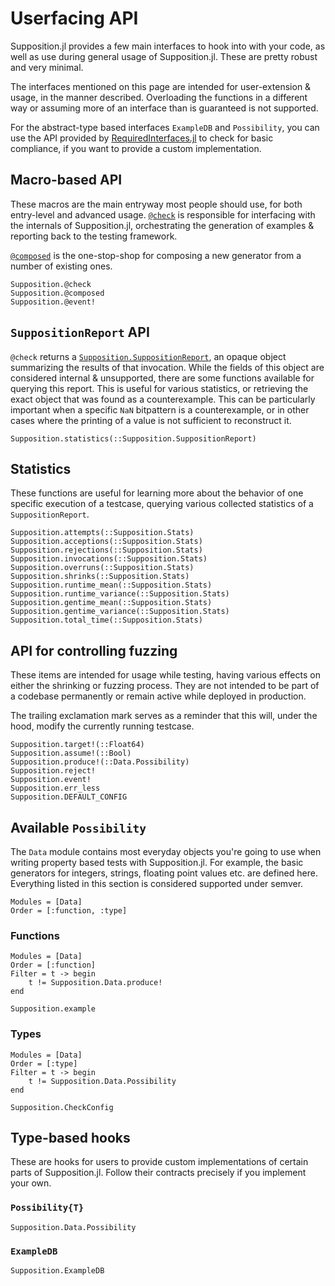 # Userfacing API

Supposition.jl provides a few main interfaces to hook into with your code,
as well as use during general usage of Supposition.jl. These
are pretty robust and very minimal.

The interfaces mentioned on this page are intended for user-extension & usage, in the manner described.
Overloading the functions in a different way or assuming more of an interface than is guaranteed
is not supported.

For the abstract-type based interfaces `ExampleDB` and `Possibility`, you can use
the API provided by [RequiredInterfaces.jl](https://github.com/Seelengrab/RequiredInterfaces.jl)
to check for basic compliance, if you want to provide a custom implementation.

## Macro-based API

These macros are the main entryway most people should use, for both entry-level and advanced
usage. [`@check`](@ref) is responsible for interfacing with the internals of Supposition.jl,
orchestrating the generation of examples & reporting back to the testing framework.

[`@composed`](@ref) is the one-stop-shop for composing a new generator from a number of existing ones.

```@docs
Supposition.@check
Supposition.@composed
Supposition.@event!
```

## `SuppositionReport` API

`@check` returns a [`Supposition.SuppositionReport`](@ref), an opaque object
summarizing the results of that invocation. While the fields of this object
are considered internal & unsupported, there are some functions available for
querying this report. This is useful for various statistics, or retrieving
the exact object that was found as a counterexample. This can be particularly
important when a specific `NaN` bitpattern is a counterexample, or in other
cases where the printing of a value is not sufficient to reconstruct it.

```@docs
Supposition.statistics(::Supposition.SuppositionReport)
```

## Statistics

These functions are useful for learning more about the behavior of one specific
execution of a testcase, querying various collected statistics of a `SuppositionReport`.

```@docs
Supposition.attempts(::Supposition.Stats)
Supposition.acceptions(::Supposition.Stats)
Supposition.rejections(::Supposition.Stats)
Supposition.invocations(::Supposition.Stats)
Supposition.overruns(::Supposition.Stats)
Supposition.shrinks(::Supposition.Stats)
Supposition.runtime_mean(::Supposition.Stats)
Supposition.runtime_variance(::Supposition.Stats)
Supposition.gentime_mean(::Supposition.Stats)
Supposition.gentime_variance(::Supposition.Stats)
Supposition.total_time(::Supposition.Stats)
```

## API for controlling fuzzing

These items are intended for usage while testing, having various effects
on either the shrinking or fuzzing process. They are not intended to be part
of a codebase permanently or remain active while deployed in production.

The trailing exclamation mark serves as a reminder that this will, under
the hood, modify the currently running testcase.

```@docs
Supposition.target!(::Float64)
Supposition.assume!(::Bool)
Supposition.produce!(::Data.Possibility)
Supposition.reject!
Supposition.event!
Supposition.err_less
Supposition.DEFAULT_CONFIG
```

## Available `Possibility`

The `Data` module contains most everyday objects you're going to use when writing property
based tests with Supposition.jl. For example, the basic generators for integers, strings,
floating point values etc. are defined here. Everything listed in this section is considered
supported under semver.

```@index
Modules = [Data]
Order = [:function, :type]
```

### Functions

```@autodocs
Modules = [Data]
Order = [:function]
Filter = t -> begin
    t != Supposition.Data.produce!
end
```

```@docs
Supposition.example
```

### Types

```@autodocs
Modules = [Data]
Order = [:type]
Filter = t -> begin
    t != Supposition.Data.Possibility
end
```

```@docs
Supposition.CheckConfig
```

## Type-based hooks

These are hooks for users to provide custom implementations of certain parts
of Supposition.jl. Follow their contracts precisely if you implement your
own.

### `Possibility{T}`

```@docs
Supposition.Data.Possibility
```

### `ExampleDB`

```@docs
Supposition.ExampleDB
```
